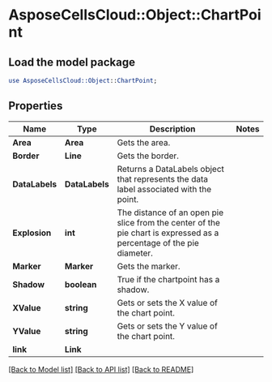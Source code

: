 # AsposeCellsCloud::Object::ChartPoint 

## Load the model package
```perl
use AsposeCellsCloud::Object::ChartPoint;
```

## Properties
Name | Type | Description | Notes
------------ | ------------- | ------------- | -------------
**Area** | **Area** | Gets the area. |
**Border** | **Line** | Gets the border. |
**DataLabels** | **DataLabels** | Returns a DataLabels object that represents the data label associated with the point. |
**Explosion** | **int** | The distance of an open pie slice from the center of the pie chart is expressed as a percentage of the pie diameter. |
**Marker** | **Marker** | Gets the marker. |
**Shadow** | **boolean** | True if the chartpoint has a shadow. |
**XValue** | **string** | Gets or sets the X value of the chart point. |
**YValue** | **string** | Gets or sets the Y value of the chart point. |
**link** | **Link** |  |  

[[Back to Model list]](../README.md#documentation-for-models) [[Back to API list]](../README.md#documentation-for-api-endpoints) [[Back to README]](../README.md)


